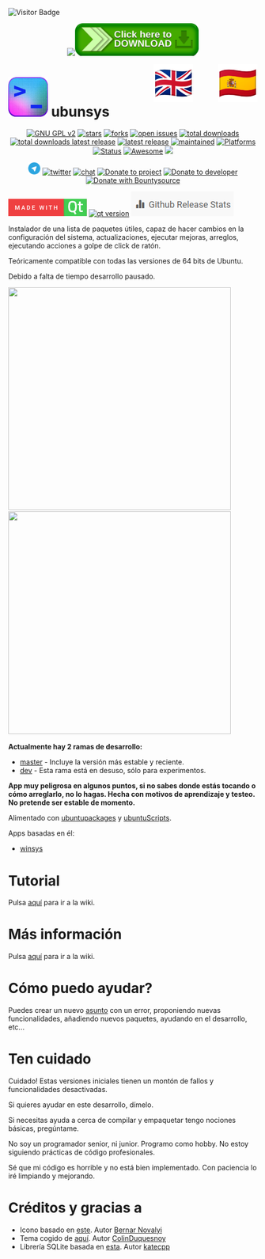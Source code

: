 ![Visitor Badge](https://visitor-badge.laobi.icu/badge?page_id=adgellida.ubunsys)

<p align="center">
  <a href="https://www.pling.com/p/1179908" target="_blank"><img src="https://www.linux-apps.com/images_sys/superstore/linux-apps-logo.png" width="250"></a><a href="https://www.pling.com/p/1179908" target="_blank"><img src="https://raw.githubusercontent.com/adgellida/resources/master/images/download-badge.png" width="250" alt="Gitlab"></a>
</p>

<a href="https://github.com/adgellida/ubunsys/blob/master/READMEesES.md" target="_blank"><img src="https://raw.githubusercontent.com/adgellida/data-protection-list/main/images/languages/spain.png" width="80" img align="right"></a>
<a href="https://github.com/adgellida/ubunsys" target="_blank"><img src="https://raw.githubusercontent.com/adgellida/data-protection-list/main/images/languages/united-kingdom.png" width="80" style="vertical-align:middle;margin:0px 50px" img align="right"></a>

<img src="https://raw.githubusercontent.com/adgellida/ubunsys/master/logo.png" width="80"> ubunsys
=============================================

<p align="center">
    <a href="https://www.gnu.org/licenses/gpl-2.0.en.html" target="_blank"><img src="https://img.shields.io/badge/license-GPLv2-blue.svg" alt="GNU GPL v2"></a>
    <a href="https://github.com/adgellida/ubunsys/stargazers" target="_blank"><img src="https://img.shields.io/github/stars/adgellida/ubunsys.svg" alt="stars"></a>
    <a href="https://github.com/adgellida/ubunsys/network" target="_blank"><img src="https://img.shields.io/github/forks/adgellida/ubunsys.svg" alt="forks"></a>
    <a href="https://github.com/adgellida/ubunsys/issues?q=is%3Aopen" target="_blank"><img src="https://img.shields.io/github/issues/adgellida/ubunsys.svg" alt="open issues"></a>
    <a href="https://github.com/adgellida/ubunsys/releases/latest" target="_blank"><img src="https://img.shields.io/github/downloads/adgellida/ubunsys/total.svg" alt="total downloads"></a>
    <a href="https://github.com/adgellida/ubunsys/releases/latest" target="_blank"><img src="https://img.shields.io/github/downloads/adgellida/ubunsys/v2020.08.25/total.svg" alt="total downloads latest release"></a>
    <a href="https://github.com/adgellida/ubunsys/releases/latest" target="_blank"><img src="https://img.shields.io/badge/latest release-v2020.08.25-blue.svg" alt="latest release"></a>
    <a href="https://github.com/adgellida/ubunsys/commits/master" target="_blank"><img src="https://img.shields.io/badge/maintained-active-green.svg" alt="maintained"></a>
    <a href="https://github.com/adgellida/ubunsys/releases"><img src="https://img.shields.io/badge/platform-Linux-lightgrey.svg" alt="Platforms"></a>
    <a href="https://github.com/adgellida/ubunsys/releases"><img src="https://img.shields.io/badge/status-alpha-orange.svg" alt="Status"></a>
    <a href="https://github.com/LewisVo/Awesome-Linux-Software/#utilities"><img src="https://cdn.rawgit.com/sindresorhus/awesome/d7305f38d29fed78fa85652e3a63e154dd8e8829/media/badge.svg" alt="Awesome"/></a>
	<a href="https://www.codacy.com/app/adgellida/ubunsys?utm_source=github.com&amp;utm_medium=referral&amp;utm_content=adgellida/ubunsys&amp;utm_campaign=Badge_Grade"><img src="https://api.codacy.com/project/badge/Grade/f33896b9ff894ab3a0862ada0835deaa"/></a>
</p>

<p align="center">
	<a href="https://t.me/ubunsys_app" target="_blank"><img src="https://raw.githubusercontent.com/adgellida/ubunsys/master/src/images/td_logo.png" width="25" alt="telegram group"></a>
	<a href="https://twitter.com/ubunsys_app" target="_blank"><img src="https://img.shields.io/twitter/follow/ubunsys_app.svg?style=social&label=Follow" alt="twitter"></a>
	<a href="https://gitter.im/adgellida/ubunsys" target="_blank"><img src="https://badges.gitter.im/adgellida/ubunsys.svg" alt="chat"></a>
	<a href="https://www.paypal.com/cgi-bin/webscr?cmd=_s-xclick&hosted_button_id=84KHR9VLK7XK8" target="_blank"><img src="https://img.shields.io/badge/Donate-PayPal-green.svg" alt="Donate to project"></a> <a href="https://www.paypal.me/adgellida" target="_blank"><img src="https://img.shields.io/badge/Donate-PayPal.me-green.svg" alt="Donate to developer"></a>
	<a href="https://www.bountysource.com/teams/ubunsys" target="_blank"><img src="https://img.shields.io/bountysource/team/ubunsys/activity.svg" alt="Donate with Bountysource"></a>
</p>

<p align="left">
	<a href="https://forthebadge.com/" target="_blank"><img src="https://raw.githubusercontent.com/adgellida/ubunsys/master/src/images/made-with-qt.png" alt="forthebadge"></a>
	<a href="https://www.qt.io" target="_blank"><img src="https://img.shields.io/badge/qt version-v5.9.5-green.svg" alt="qt version"></a>
	<a href="http://www.somsubhra.com/github-release-stats/?username=adgellida&repository=ubunsys" target="_blank"><img src="https://raw.githubusercontent.com/adgellida/ubunsys/master/src/images/github-release-stats.png" alt="github release stats"></a>
</p>

Instalador de una lista de paquetes útiles, capaz de hacer cambios en la configuración del sistema, actualizaciones, ejecutar mejoras, arreglos, ejecutando acciones a golpe de click de ratón.

Teóricamente compatible con todas las versiones de 64 bits de Ubuntu.

Debido a falta de tiempo desarrollo pausado.

<img src="https://i.imgur.com/0kxR5Vj.gif" width="450" height="450" />

<img src="https://i.imgur.com/9jecSPE.gif" width="450" height="450" />

**Actualmente hay 2 ramas de desarrollo:**

* [master](https://github.com/adgellida/ubunsys/tree/master) - Incluye la versión más estable y reciente.
* [dev](https://github.com/adgellida/ubunsys/tree/dev) - Esta rama está en desuso, sólo para experimentos.

**App muy peligrosa en algunos puntos, si no sabes donde estás tocando o cómo arreglarlo, no lo hagas. Hecha con motivos de aprendizaje y testeo. No pretende ser estable de momento.**

Alimentado con [ubuntupackages](https://github.com/adgellida/ubuntupackages) y [ubuntuScripts](https://github.com/adgellida/ubuntuScripts).

Apps basadas en él:

* [winsys](https://github.com/adgellida/winsys)

Tutorial
=============================================

Pulsa [aquí](https://github.com/adgellida/ubunsys/wiki/Tutorial_es) para ir a la wiki.

Más información
=============================================

Pulsa [aquí](https://github.com/adgellida/ubunsys/wiki/Mas-info) para ir a la wiki.

Cómo puedo ayudar?
=============================================

Puedes crear un nuevo [asunto](https://github.com/adgellida/ubunsys/issues/new) con un error, proponiendo nuevas funcionalidades, añadiendo nuevos paquetes, ayudando en el desarrollo, etc...

Ten cuidado
=============================================

Cuidado! Estas versiones iniciales tienen un montón de fallos y funcionalidades desactivadas.

Si quieres ayudar en este desarrollo, dímelo.

Si necesitas ayuda a cerca de compilar y empaquetar tengo nociones básicas, pregúntame.

No soy un programador senior, ni junior. Programo como hobby. No estoy siguiendo prácticas de código profesionales.

Sé que mi código es horrible y no está bien implementado. Con paciencia lo iré limpiando y mejorando. 

Créditos y gracias a
=============================================

* Icono basado en [este](https://thenounproject.com/term/terminal/715962/). Autor [Bernar Novalyi](https://thenounproject.com/bernar.novalyi)
* Tema cogido de [aquí](https://github.com/ColinDuquesnoy/QDarkStyleSheet). Autor [ColinDuquesnoy](https://github.com/ColinDuquesnoy)
* Librería SQLite basada en [esta](https://github.com/katecpp/sql_with_qt). Autor [katecpp](https://github.com/katecpp)